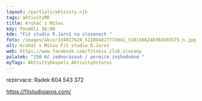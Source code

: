 ```yaml
---
layout: /partials/aktivity.njk
tags: aktivityMD
title: Kruháč s Míšou
kdy: Pondělí 16:00
kde: "Fit studio R.Jaroš na slovanech "
foto: /images/akce/334017624_511004827774941_5101366248364503575_n.jpg
alt: Kruháč s Míšou Fit studio R.Jaroš
web: https://www.facebook.com/fitness.club.slovany
polatek: "150 Kč jednorázově / permice zvýhodněné "
myTags: AktivityDospeli AktivityOstatni
---
```

rezervace: Radek 604 543 372

https://fitstudiojaros.com/